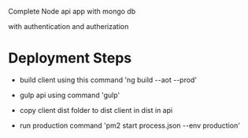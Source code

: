 Complete Node api app with mongo db

with authentication and autherization

# Deployment Steps

- build client using this command 'ng build --aot --prod'

- gulp api using command 'gulp'

- copy client dist folder to dist client in dist in api

- run production command 'pm2 start process.json --env production'